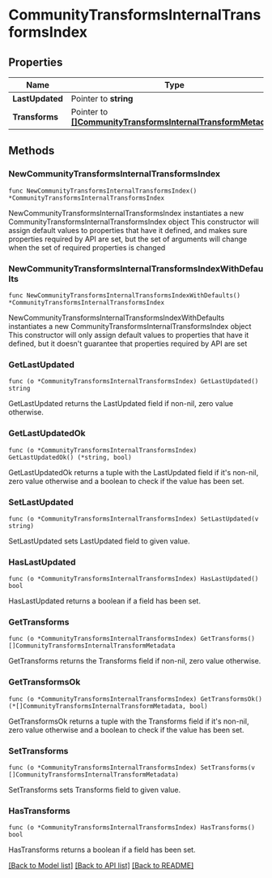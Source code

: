 # CommunityTransformsInternalTransformsIndex

## Properties

Name | Type | Description | Notes
------------ | ------------- | ------------- | -------------
**LastUpdated** | Pointer to **string** |  | [optional] 
**Transforms** | Pointer to [**[]CommunityTransformsInternalTransformMetadata**](CommunityTransformsInternalTransformMetadata.md) |  | [optional] 

## Methods

### NewCommunityTransformsInternalTransformsIndex

`func NewCommunityTransformsInternalTransformsIndex() *CommunityTransformsInternalTransformsIndex`

NewCommunityTransformsInternalTransformsIndex instantiates a new CommunityTransformsInternalTransformsIndex object
This constructor will assign default values to properties that have it defined,
and makes sure properties required by API are set, but the set of arguments
will change when the set of required properties is changed

### NewCommunityTransformsInternalTransformsIndexWithDefaults

`func NewCommunityTransformsInternalTransformsIndexWithDefaults() *CommunityTransformsInternalTransformsIndex`

NewCommunityTransformsInternalTransformsIndexWithDefaults instantiates a new CommunityTransformsInternalTransformsIndex object
This constructor will only assign default values to properties that have it defined,
but it doesn't guarantee that properties required by API are set

### GetLastUpdated

`func (o *CommunityTransformsInternalTransformsIndex) GetLastUpdated() string`

GetLastUpdated returns the LastUpdated field if non-nil, zero value otherwise.

### GetLastUpdatedOk

`func (o *CommunityTransformsInternalTransformsIndex) GetLastUpdatedOk() (*string, bool)`

GetLastUpdatedOk returns a tuple with the LastUpdated field if it's non-nil, zero value otherwise
and a boolean to check if the value has been set.

### SetLastUpdated

`func (o *CommunityTransformsInternalTransformsIndex) SetLastUpdated(v string)`

SetLastUpdated sets LastUpdated field to given value.

### HasLastUpdated

`func (o *CommunityTransformsInternalTransformsIndex) HasLastUpdated() bool`

HasLastUpdated returns a boolean if a field has been set.

### GetTransforms

`func (o *CommunityTransformsInternalTransformsIndex) GetTransforms() []CommunityTransformsInternalTransformMetadata`

GetTransforms returns the Transforms field if non-nil, zero value otherwise.

### GetTransformsOk

`func (o *CommunityTransformsInternalTransformsIndex) GetTransformsOk() (*[]CommunityTransformsInternalTransformMetadata, bool)`

GetTransformsOk returns a tuple with the Transforms field if it's non-nil, zero value otherwise
and a boolean to check if the value has been set.

### SetTransforms

`func (o *CommunityTransformsInternalTransformsIndex) SetTransforms(v []CommunityTransformsInternalTransformMetadata)`

SetTransforms sets Transforms field to given value.

### HasTransforms

`func (o *CommunityTransformsInternalTransformsIndex) HasTransforms() bool`

HasTransforms returns a boolean if a field has been set.


[[Back to Model list]](../README.md#documentation-for-models) [[Back to API list]](../README.md#documentation-for-api-endpoints) [[Back to README]](../README.md)


